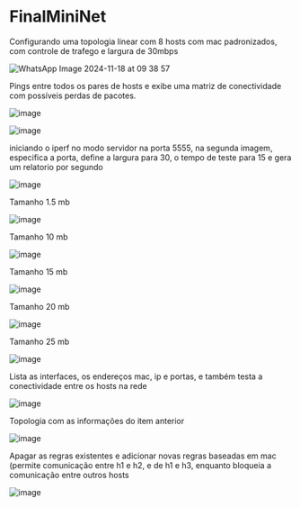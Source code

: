 # FinalMiniNet

Configurando uma topologia linear com 8 hosts com mac padronizados, com controle de trafego e largura de 30mbps

![WhatsApp Image 2024-11-18 at 09 38 57](https://github.com/user-attachments/assets/17acbfb4-0728-4dc6-ab70-9d8a423741ec)


Pings entre todos os pares de hosts e exibe uma matriz de conectividade com possíveis perdas de pacotes.

![image](https://github.com/user-attachments/assets/0c015497-6293-4f8b-afc3-9603ce0ad6d9)

![image](https://github.com/user-attachments/assets/e2988312-5bf6-48f8-8685-2f9e6344c148)

iniciando o iperf no modo servidor na porta 5555, na segunda imagem, especifica a porta, define a largura para 30, o tempo de teste para 15 e gera um relatorio por segundo

![image](https://github.com/user-attachments/assets/d88db6c6-4779-44e9-a8a5-d77624408b48)

Tamanho 1.5 mb


![image](https://github.com/user-attachments/assets/dea495d4-2e48-46cf-a302-28f872b81fe3)

Tamanho 10 mb


![image](https://github.com/user-attachments/assets/6449befb-22e8-4c9d-ad81-c5f0e6c55c9d)

Tamanho 15 mb


![image](https://github.com/user-attachments/assets/e2bbd398-4750-4359-b13a-61f5993fc65d)

Tamanho 20 mb 

![image](https://github.com/user-attachments/assets/b3eb049d-2ce9-4f35-94a7-08ac4f3a1bf6)


Tamanho 25 mb


![image](https://github.com/user-attachments/assets/791329ca-4843-4b23-8848-f5d496cbd2a8)

Lista as interfaces, os endereços mac, ip e portas, e também testa a conectividade entre os hosts na rede


![image](https://github.com/user-attachments/assets/34570f93-f9e8-4a6c-a6ad-aeda4a0b82f1)

Topologia com as informações do item anterior


![image](https://github.com/user-attachments/assets/8227ca78-5d2a-4e44-bfa9-0e3356b10196)


Apagar as regras existentes e adicionar novas regras baseadas em mac (permite comunicação entre h1 e h2, e de h1 e h3, enquanto bloqueia a comunicação entre outros hosts


![image](https://github.com/user-attachments/assets/178bac1e-3939-4326-8f53-fce5e3b22a4b)

